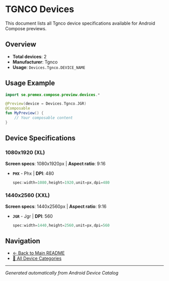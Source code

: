 # TGNCO Devices

This document lists all Tgnco device specifications available for Android Compose previews.

## Overview

- **Total devices**: 2
- **Manufacturer**: Tgnco
- **Usage**: `Devices.Tgnco.DEVICE_NAME`

## Usage Example

```kotlin
import se.premex.compose.preview.devices.*

@Preview(device = Devices.Tgnco.JGR)
@Composable
fun MyPreview() {
    // Your composable content
}
```

## Device Specifications

### 1080x1920 (XL)

**Screen specs**: 1080x1920px | **Aspect ratio**: 9:16

- **`PHX`** - Phx | **DPI**: 480
  ```kotlin
  spec:width=1080,height=1920,unit=px,dpi=480
  ```

### 1440x2560 (XXL)

**Screen specs**: 1440x2560px | **Aspect ratio**: 9:16

- **`JGR`** - Jgr | **DPI**: 560
  ```kotlin
  spec:width=1440,height=2560,unit=px,dpi=560
  ```

## Navigation

- [← Back to Main README](../../README.md)
- [📱 All Device Categories](../README.md)

---
*Generated automatically from Android Device Catalog*
